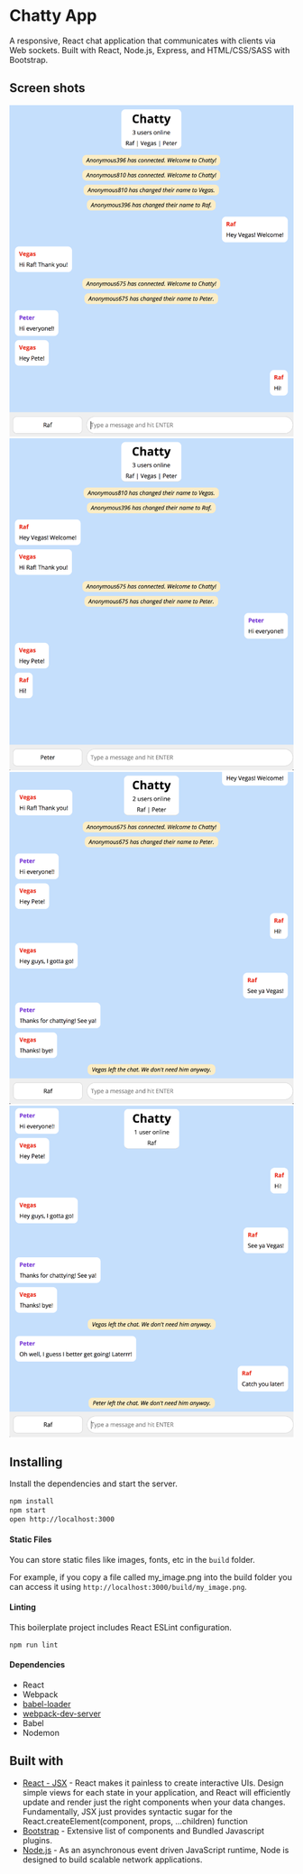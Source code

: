 # Chatty App

A responsive, React chat application that communicates with clients via Web sockets. Built with React, Node.js, Express, and HTML/CSS/SASS with Bootstrap.

## Screen shots

!["Screenshot of new user Peter joining chat"](https://github.com/rafrocha/ChattyApp/blob/master/build/UsersLoggedin.png?raw=true)
!["Screenshot of chat through peter's screen"](https://github.com/rafrocha/ChattyApp/blob/master/build/FirstUsers.png?raw=true)
!["Screenshot of Vegas leaving the chat :("](https://github.com/rafrocha/ChattyApp/blob/master/build/LeftChat.png?raw=true)
!["Screenshot of new user list updated. Raf is alone in the chat :/"](https://github.com/rafrocha/ChattyApp/blob/master/build/New-UserList.png?raw=true)

## Installing

Install the dependencies and start the server.

```
npm install
npm start
open http://localhost:3000
```

#### Static Files

You can store static files like images, fonts, etc in the `build` folder.

For example, if you copy a file called my_image.png into the build folder you can access it using `http://localhost:3000/build/my_image.png`.

#### Linting

This boilerplate project includes React ESLint configuration.

```
npm run lint
```

#### Dependencies

* React
* Webpack
* [babel-loader](https://github.com/babel/babel-loader)
* [webpack-dev-server](https://github.com/webpack/webpack-dev-server)
* Babel
* Nodemon


## Built with

- [React - JSX](https://reactjs.org/docs/jsx-in-depth.html) - React makes it painless to create interactive UIs. Design simple views for each state in your application, and React will efficiently update and render just the right components when your data changes.
Fundamentally, JSX just provides syntactic sugar for the React.createElement(component, props, ...children) function
- [Bootstrap](http://getbootstrap.com/) - Extensive list of components and  Bundled Javascript plugins.
- [Node.js](https://nodejs.org/en/about/) - As an asynchronous event driven JavaScript runtime, Node is designed to build scalable network applications.





